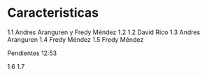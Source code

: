 # Caracteristicas

1.1 Andres Aranguren y Fredy Méndez 1.2
1.2 David Rico
1.3 Andres Aranguren
1.4 Fredy Méndez
1.5 Fredy Méndez

Pendientes 12:53

1.6
1.7